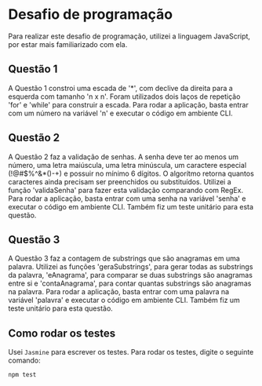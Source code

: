 # Desafio de programação

Para realizar este desafio de programação, utilizei a linguagem JavaScript, por estar mais familiarizado com ela. 

## Questão 1

A Questão 1 constroi uma escada de '*', com declive da direita para a esquerda com tamanho 'n x n'. Foram utilizados dois laços de repetição 'for' e 'while' para construir a escada. Para rodar a aplicação, basta entrar com um número na variável 'n' e executar o código em ambiente CLI.

## Questão 2

A Questão 2 faz a validação de senhas. A senha deve ter ao menos um número, uma letra maiúscula, uma letra minúscula, um caractere especial (!@#$%^&*()-+) e possuir no mínimo 6 dígitos. O algorítmo retorna quantos caracteres ainda precisam ser preenchidos ou substituídos. Utilizei a função 'validaSenha' para fazer esta validação comparando com RegEx. Para rodar a aplicação, basta entrar com uma senha na variável 'senha' e executar o código em ambiente CLI. Também fiz um teste unitário para esta questão.

## Questão 3

A Questão 3 faz a contagem de substrings que são anagramas em uma palavra. Utilizei as funções 'geraSubstrings', para gerar todas as substrings da palavra, 'eAnagrama', para comparar se duas substrings são anagramas entre si e 'contaAnagrama', para contar quantas substrings são anagramas na palavra. Para rodar a aplicação, basta entrar com uma palavra na variável 'palavra' e executar o código em ambiente CLI. Também fiz um teste unitário para esta questão.

## Como rodar os testes

Usei `Jasmine` para escrever os testes. Para rodar os testes, digite o seguinte comando:

```
npm test
```
